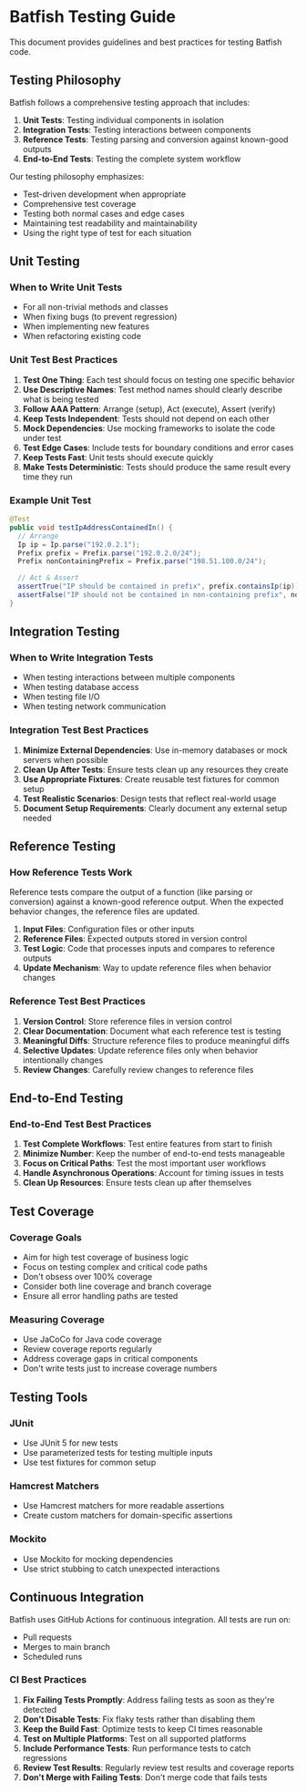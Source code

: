 # Batfish Testing Guide

This document provides guidelines and best practices for testing Batfish code.

## Testing Philosophy

Batfish follows a comprehensive testing approach that includes:

1. **Unit Tests**: Testing individual components in isolation
2. **Integration Tests**: Testing interactions between components
3. **Reference Tests**: Testing parsing and conversion against known-good outputs
4. **End-to-End Tests**: Testing the complete system workflow

Our testing philosophy emphasizes:

- Test-driven development when appropriate
- Comprehensive test coverage
- Testing both normal cases and edge cases
- Maintaining test readability and maintainability
- Using the right type of test for each situation

## Unit Testing

### When to Write Unit Tests

- For all non-trivial methods and classes
- When fixing bugs (to prevent regression)
- When implementing new features
- When refactoring existing code

### Unit Test Best Practices

1. **Test One Thing**: Each test should focus on testing one specific behavior
2. **Use Descriptive Names**: Test method names should clearly describe what is being tested
3. **Follow AAA Pattern**: Arrange (setup), Act (execute), Assert (verify)
4. **Keep Tests Independent**: Tests should not depend on each other
5. **Mock Dependencies**: Use mocking frameworks to isolate the code under test
6. **Test Edge Cases**: Include tests for boundary conditions and error cases
7. **Keep Tests Fast**: Unit tests should execute quickly
8. **Make Tests Deterministic**: Tests should produce the same result every time they run

### Example Unit Test

```java
@Test
public void testIpAddressContainedIn() {
  // Arrange
  Ip ip = Ip.parse("192.0.2.1");
  Prefix prefix = Prefix.parse("192.0.2.0/24");
  Prefix nonContainingPrefix = Prefix.parse("198.51.100.0/24");

  // Act & Assert
  assertTrue("IP should be contained in prefix", prefix.containsIp(ip));
  assertFalse("IP should not be contained in non-containing prefix", nonContainingPrefix.containsIp(ip));
}
```

## Integration Testing

### When to Write Integration Tests

- When testing interactions between multiple components
- When testing database access
- When testing file I/O
- When testing network communication

### Integration Test Best Practices

1. **Minimize External Dependencies**: Use in-memory databases or mock servers when possible
2. **Clean Up After Tests**: Ensure tests clean up any resources they create
3. **Use Appropriate Fixtures**: Create reusable test fixtures for common setup
4. **Test Realistic Scenarios**: Design tests that reflect real-world usage
5. **Document Setup Requirements**: Clearly document any external setup needed

## Reference Testing

### How Reference Tests Work

Reference tests compare the output of a function (like parsing or conversion) against a known-good reference output. When the expected behavior changes, the reference files are updated.

1. **Input Files**: Configuration files or other inputs
2. **Reference Files**: Expected outputs stored in version control
3. **Test Logic**: Code that processes inputs and compares to reference outputs
4. **Update Mechanism**: Way to update reference files when behavior changes

### Reference Test Best Practices

1. **Version Control**: Store reference files in version control
2. **Clear Documentation**: Document what each reference test is testing
3. **Meaningful Diffs**: Structure reference files to produce meaningful diffs
4. **Selective Updates**: Update reference files only when behavior intentionally changes
5. **Review Changes**: Carefully review changes to reference files

## End-to-End Testing

### End-to-End Test Best Practices

1. **Test Complete Workflows**: Test entire features from start to finish
2. **Minimize Number**: Keep the number of end-to-end tests manageable
3. **Focus on Critical Paths**: Test the most important user workflows
4. **Handle Asynchronous Operations**: Account for timing issues in tests
5. **Clean Up Resources**: Ensure tests clean up after themselves

## Test Coverage

### Coverage Goals

- Aim for high test coverage of business logic
- Focus on testing complex and critical code paths
- Don't obsess over 100% coverage
- Consider both line coverage and branch coverage
- Ensure all error handling paths are tested

### Measuring Coverage

- Use JaCoCo for Java code coverage
- Review coverage reports regularly
- Address coverage gaps in critical components
- Don't write tests just to increase coverage numbers

## Testing Tools

### JUnit

- Use JUnit 5 for new tests
- Use parameterized tests for testing multiple inputs
- Use test fixtures for common setup

### Hamcrest Matchers

- Use Hamcrest matchers for more readable assertions
- Create custom matchers for domain-specific assertions

### Mockito

- Use Mockito for mocking dependencies
- Use strict stubbing to catch unexpected interactions

## Continuous Integration

Batfish uses GitHub Actions for continuous integration. All tests are run on:

- Pull requests
- Merges to main branch
- Scheduled runs

### CI Best Practices

1. **Fix Failing Tests Promptly**: Address failing tests as soon as they're detected
2. **Don't Disable Tests**: Fix flaky tests rather than disabling them
3. **Keep the Build Fast**: Optimize tests to keep CI times reasonable
4. **Test on Multiple Platforms**: Test on all supported platforms
5. **Include Performance Tests**: Run performance tests to catch regressions
6. **Review Test Results**: Regularly review test results and coverage reports
7. **Don't Merge with Failing Tests**: Don't merge code that fails tests
